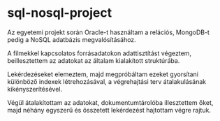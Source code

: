 # sql-nosql-project

Az egyetemi projekt során Oracle-t használtam a relációs, MongoDB-t pedig a NoSQL adatbázis megvalósításához.

A filmekkel kapcsolatos forrásadatokon adattisztítást végeztem, beillesztettem az adatokat az általam kialakított struktúrába.

Lekérdezéseket elemeztem, majd megpróbáltam ezeket gyorsítani különböző indexek létrehozásával, a végrehajtási terv átalakulásának kikényszerítésével.

Végül átalakítottam az adatokat, dokumentumtárolóba illesztettem őket, majd néhány egyszerű és összetett lekérdezést hajtottam végre rajtuk.
